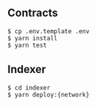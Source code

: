 ## Contracts
```
$ cp .env.template .env
$ yarn install
$ yarn test
```

## Indexer
```
$ cd indexer
$ yarn deploy:{network}
```
